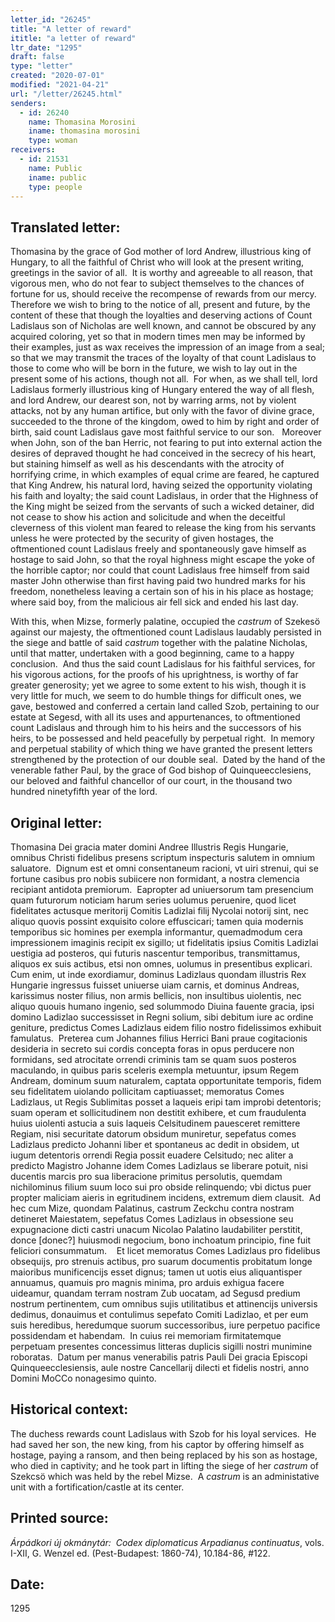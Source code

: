 ```yaml
---
letter_id: "26245"
title: "A letter of reward"
ititle: "a letter of reward"
ltr_date: "1295"
draft: false
type: "letter"
created: "2020-07-01"
modified: "2021-04-21"
url: "/letter/26245.html"
senders:
  - id: 26240
    name: Thomasina Morosini
    iname: thomasina morosini
    type: woman
receivers:
  - id: 21531
    name: Public
    iname: public
    type: people
---
```

<h2> Translated letter:</h2><p>Thomasina by the grace of God mother of lord Andrew, illustrious king of Hungary, to all the faithful of Christ who will look at the present writing, greetings in the savior of all.&nbsp; It is worthy and agreeable to all reason, that vigorous men, who do not fear to subject themselves to the chances of fortune for us, should receive the recompense of rewards from our mercy.&nbsp; Therefore we wish to bring to the notice of all, present and future, by the content of these that though the loyalties and deserving actions of Count Ladislaus son of Nicholas are well known, and cannot be obscured by any acquired coloring, yet so that in modern times men may be informed by their examples, just as wax receives the impression of an image from a seal; so that we may transmit the traces of the loyalty of that count Ladislaus to those to come who will be born in the future, we wish to lay out in the present some of his actions, though not all.&nbsp; For when, as we shall tell, lord Ladislaus formerly illustrious king of Hungary entered the way of all flesh, and lord Andrew, our dearest son, not by warring arms, not by violent attacks, not by any human artifice, but only with the favor of divine grace, succeeded to the throne of the kingdom, owed to him by right and order of birth, said count Ladislaus gave most faithful service to our son.&nbsp;&nbsp; Moreover when John, son of the ban Herric, not fearing to put into external action the desires of depraved thought he had conceived in the secrecy of his heart, but staining himself as well as his descendants with the atrocity of horrifying crime, in which examples of equal crime are feared, he captured that King Andrew, his natural lord, having seized the opportunity violating his faith and loyalty; the said count Ladislaus, in order that the Highness of the King might be seized from the servants of such a wicked detainer, did not cease to show his action and solicitude and when the deceitful cleverness of this violent man feared to release the king from his servants unless he were protected by the security of given hostages, the oftmentioned count Ladislaus freely and spontaneously gave himself as hostage to said John, so that the royal highness might escape the yoke of the horrible captor; nor could that count Ladislaus free himself from said master John otherwise than first having paid two hundred marks for his freedom, nonetheless leaving a certain son of his in his place as hostage; where said boy, from the malicious air fell sick and ended his last day.&nbsp;</p><p>With this, when Mizse, formerly palatine, occupied the <em>castrum</em> of Szekesö against our majesty, the oftmentioned count Ladislaus laudably persisted in the siege and battle of said <em>castrum</em> together with the palatine Nicholas, until that matter, undertaken with a good beginning, came to a happy conclusion.&nbsp; And thus the said count Ladislaus for his faithful services, for his vigorous actions, for the proofs of his uprightness, is worthy of far greater generosity; yet we agree to some extent to his wish, though it is very little for much, we seem to do humble things for difficult ones, we gave, bestowed and conferred a certain land called Szob, pertaining to our estate at Segesd, with all its uses and appurtenances, to oftmentioned count Ladislaus and through him to his heirs and the successors of his heirs, to be possessed and held peacefully by perpetual right.&nbsp; In memory and perpetual stability of which thing we have granted the present letters strengthened by the protection of our double seal.&nbsp; Dated by the hand of the venerable father Paul, by the grace of God bishop of Quinqueecclesiens, our beloved and faithful chancellor of our court, in the thousand two hundred ninetyfifth year of the lord.</p><h2 class="mt-4"> Original letter:</h2><p>Thomasina Dei gracia mater domini Andree Illustris Regis Hungarie, omnibus Christi fidelibus presens scriptum inspecturis salutem in omnium saluatore.&nbsp; Dignum est et omni consentaneum racioni, vt uiri strenui, qui se fortune casibus pro nobis subiicere non formidant, a nostra clemencia recipiant antidota premiorum.&nbsp; Eapropter ad uniuersorum tam presencium quam futurorum noticiam harum series uolumus peruenire, quod licet fidelitates actusque meritorij Comitis Ladizlai filij Nycolai notorij sint, nec aliquo quovis possint exquisito colore effuscicari; tamen quia modernis temporibus sic homines per exempla informantur, quemadmodum cera impressionem imaginis recipit ex sigillo; ut fidelitatis ipsius Comitis Ladizlai uestigia ad posteros, qui futuris nascentur temporibus, transmittamus, aliquos ex suis actibus, etsi non omnes, uolumus in presentibus explicari.&nbsp; Cum enim, ut inde exordiamur, dominus Ladizlaus quondam illustris Rex Hungarie ingressus fuisset uniuerse uiam carnis, et dominus Andreas, karissimus noster filius, non armis bellicis, non insultibus uiolentis, nec aliquo quouis humano ingenio, sed solummodo Diuina fauente gracia, ipsi domino Ladizlao successisset in Regni solium, sibi debitum iure ac ordine geniture, predictus Comes Ladizlaus eidem filio nostro fidelissimos exhibuit famulatus.&nbsp; Preterea cum Johannes filius Herrici Bani praue cogitacionis desideria in secreto sui cordis concepta foras in opus perducere non formidans, sed atrocitate orrendi criminis tam se quam suos posteros maculando, in quibus paris sceleris exempla metuuntur, ipsum Regem Andream, dominum suum naturalem, captata opportunitate temporis, fidem seu fidelitatem uiolando pollicitam captiuasset; memoratus Comes Ladizlaus, ut Regis Sublimitas posset a laqueis eripi tam improbi detentoris; suam operam et sollicitudinem non destitit exhibere, et cum fraudulenta huius uiolenti astucia a suis laqueis Celsitudinem pauesceret remittere Regiam, nisi securitate datorum obsidum muniretur, sepefatus comes Ladizlaus predicto Johanni liber et spontaneus ac dedit in obsidem, ut iugum detentoris orrendi Regia possit euadere Celsitudo; nec aliter a predicto Magistro Johanne idem Comes Ladizlaus se liberare potuit, nisi ducentis marcis pro sua liberacione primitus persolutis, quemdam nichilominus filium suum loco sui pro obside relinquendo; vbi dictus puer propter maliciam aieris in egritudinem incidens, extremum diem clausit.&nbsp; Ad hec cum Mize, quondam Palatinus, castrum Zeckchu contra nostram detineret Maiestatem, sepefatus Comes Ladizlaus in obsessione seu expugnacione dicti castri unacum Nicolao Palatino laudabiliter perstitit, donce [donec?] huiusmodi negocium, bono inchoatum principio, fine fuit feliciori consummatum.&nbsp;&nbsp;&nbsp; Et licet memoratus Comes Ladizlaus pro fidelibus obsequijs, pro strenuis actibus, pro suarum documentis probitatum longe maioribus munificencijs esset dignus; tamen ut uotis eius aliquantisper annuamus, quamuis pro magnis minima, pro arduis exhigua facere uideamur, quandam terram nostram Zub uocatam, ad Segusd predium nostrum pertinentem, cum omnibus sujis utilitatibus et attinencijs universis dedimus, donauimus et contulimus sepefato Comiti Ladizlao, et per eum suis heredibus, heredumque suorum successoribus, iure perpetuo pacifice possidendam et habendam.&nbsp; In cuius rei memoriam&nbsp;firmitatemque perpetuam presentes concessimus litteras duplicis sigilli nostri munimine roboratas.&nbsp; Datum per manus venerabilis patris Pauli Dei gracia Episcopi Quinqueecclesiensis, aule nostre Cancellarij dilecti et fidelis nostri, anno Domini MoCCo nonagesimo quinto.</p><h2 class="mt-4"> Historical context:</h2><p>The duchess rewards count Ladislaus with Szob for his loyal services.&nbsp; He had saved her son, the new king, from his captor by offering himself as hostage, paying a ransom, and then being replaced by his son as hostage, who died in captivity; and he took part in lifting the siege of her <em>castrum</em> of Szekcsö which was held by the rebel Mizse.&nbsp; A <em>castrum</em> is an administative unit with a fortification/castle at its center.</p><h2 class="mt-4"> Printed source:</h2><p><i>Árpádkori új okmánytár:&nbsp; Codex diplomaticus Arpadianus continuatus</i>, vols. I-XII, G. Wenzel ed. (Pest-Budapest: 1860-74), 10.184-86, #122.</p><h2 class="mt-4"> Date:</h2>1295